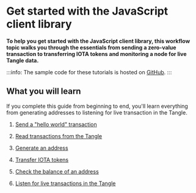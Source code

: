 # Get started with the JavaScript client library

**To help you get started with the JavaScript client library, this workflow topic walks you through the essentials from sending a zero-value transaction to transferring IOTA tokens and monitoring a node for live Tangle data.**

:::info:
The sample code for these tutorials is hosted on [GitHub](https://github.com/iota-community/javascript-iota-workshop).
:::

## What you will learn

If you complete this guide from beginning to end, you'll learn everything from generating addresses to listening for live transaction in the Tangle.

1. [Send a "hello world" transaction](../tutorials/js/send-your-first-bundle.md)

2. [Read transactions from the Tangle](../tutorials/js/read-transactions.md)

3. [Generate an address](../tutorials/js/generate-an-address.md)

4. [Transfer IOTA tokens](../tutorials/js/transfer-iota-tokens.md)

5. [Check the balance of an address](../tutorials/js/check-balance.md)

6. [Listen for live transactions in the Tangle](../tutorials/js/listen-for-transactions.md)
